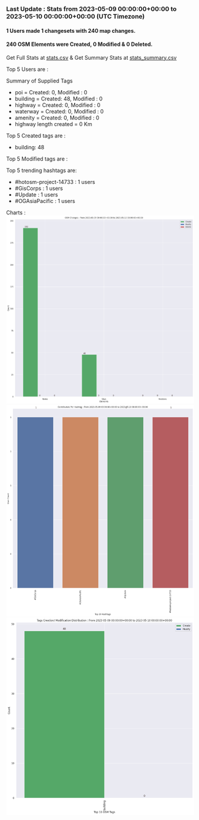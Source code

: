 ### Last Update : Stats from 2023-05-09 00:00:00+00:00 to 2023-05-10 00:00:00+00:00 (UTC Timezone)

#### 1 Users made 1 changesets with 240 map changes.
#### 240 OSM Elements were Created, 0 Modified & 0 Deleted.
Get Full Stats at [stats.csv](/stats/OGAsiaPacific/Daily/stats.csv)
 & Get Summary Stats at [stats_summary.csv](/stats/OGAsiaPacific/Daily/stats_summary.csv)

Top 5 Users are : 

Summary of Supplied Tags
- poi = Created: 0, Modified : 0
- building = Created: 48, Modified : 0
- highway = Created: 0, Modified : 0
- waterway = Created: 0, Modified : 0
- amenity = Created: 0, Modified : 0
- highway length created = 0 Km


Top 5 Created tags are :
- building: 48


Top 5 Modified tags are :


Top 5 trending hashtags are:
- #hotosm-project-14733 : 1 users
- #GisCorps : 1 users
- #Update : 1 users
- #OGAsiaPacific : 1 users


 Charts : 
![Alt text](./stats_osm_changes.png) 
![Alt text](./stats_users_per_hashtag.png) 
![Alt text](./stats_tags.png) 
